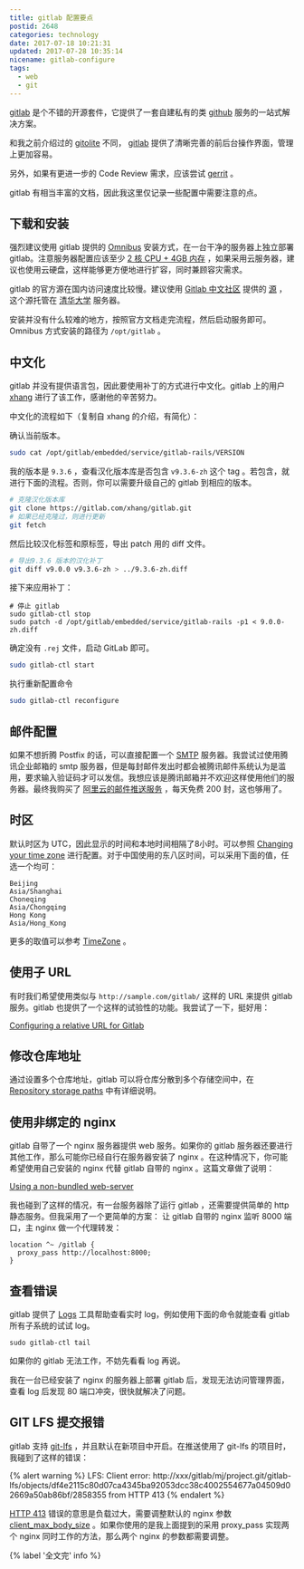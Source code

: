 ```yaml
---
title: gitlab 配置要点
postid: 2648
categories: technology
date: 2017-07-18 10:21:31
updated: 2017-07-28 10:35:14
nicename: gitlab-configure
tags:
  - web
  - git
---
```


[gitlab][gitlab] 是个不错的开源套件，它提供了一套自建私有的类 [github][github] 服务的一站式解决方案。

和我之前介绍过的 [gitolite][gitolite] 不同， [gitlab][gitlab] 提供了清晰完善的前后台操作界面，管理上更加容易。

另外，如果有更进一步的 Code Review 需求，应该尝试 [gerrit][gerrit] 。

<!--more-->

gitlab 有相当丰富的文档，因此我这里仅记录一些配置中需要注意的点。

## 下载和安装

强烈建议使用 gitlab 提供的 [Omnibus][ubuntuinstall] 安装方式，在一台干净的服务器上独立部署 gitlab。注意服务器配置应该至少 [2 核 CPU + 4GB 内存][requirement] ，如果采用云服务器，建议也使用云硬盘，这样能够更方便地进行扩容，同时兼顾容灾需求。

gitlab 的官方源在国内访问速度比较慢。建议使用 [Gitlab 中文社区][gitlabcn] 提供的 [源][ubuntuinstallcn] ，这个源托管在 [清华大学][mirror] 服务器。

安装并没有什么较难的地方，按照官方文档走完流程，然后启动服务即可。Omnibus 方式安装的路径为 `/opt/gitlab` 。

## 中文化

gitlab 并没有提供语言包，因此要使用补丁的方式进行中文化。gitlab 上的用户 [xhang][xhang] 进行了该工作，感谢他的辛苦努力。

中文化的流程如下（复制自 xhang 的介绍，有简化）：

确认当前版本。

```bash
sudo cat /opt/gitlab/embedded/service/gitlab-rails/VERSION
```

我的版本是 `9.3.6` ，查看汉化版本库是否包含 `v9.3.6-zh` 这个 tag 。若包含，就进行下面的流程。否则，你可以需要升级自己的 gitlab 到相应的版本。

```bash
# 克隆汉化版本库
git clone https://gitlab.com/xhang/gitlab.git
# 如果已经克隆过，则进行更新
git fetch
```

然后比较汉化标签和原标签，导出 patch 用的 diff 文件。

```bash
# 导出9.3.6 版本的汉化补丁
git diff v9.0.0 v9.3.6-zh > ../9.3.6-zh.diff
```

接下来应用补丁：

```
# 停止 gitlab
sudo gitlab-ctl stop
sudo patch -d /opt/gitlab/embedded/service/gitlab-rails -p1 < 9.0.0-zh.diff
```

确定没有 `.rej` 文件，启动 GitLab 即可。

```bash
sudo gitlab-ctl start
```

执行重新配置命令

```bash
sudo gitlab-ctl reconfigure
```

## 邮件配置

如果不想折腾 Postfix 的话，可以直接配置一个 [SMTP][smtp] 服务器。我尝试过使用腾讯企业邮箱的 smtp 服务器，但是每封邮件发出时都会被腾讯邮件系统认为是滥用，要求输入验证码才可以发信。我想应该是腾讯邮箱并不欢迎这样使用他们的服务器。最终我购买了 [阿里云的邮件推送服务][smtpaliyun] ，每天免费 200 封，这也够用了。

## 时区

默认时区为 UTC，因此显示的时间和本地时间相隔了8小时。可以参照 [Changing your time zone][timezone] 进行配置。对于中国使用的东八区时间，可以采用下面的值，任选一个均可：

```
Beijing
Asia/Shanghai
Choneqing
Asia/Chongqing
Hong Kong
Asia/Hong_Kong
```

更多的取值可以参考 [TimeZone][rubytz] 。

## 使用子 URL

有时我们希望使用类似与 `http://sample.com/gitlab/` 这样的 URL 来提供 gitlab 服务。gitlab 也提供了一个这样的试验性的功能。我尝试了一下，挺好用：

[Configuring a relative URL for Gitlab][relative]

## 修改仓库地址

通过设置多个仓库地址，gitlab 可以将仓库分散到多个存储空间中，在 [Repository storage paths][repostory] 中有详细说明。

## 使用非绑定的 nginx

gitlab 自带了一个 nginx 服务器提供 web 服务。如果你的 gitlab 服务器还要进行其他工作，那么可能你已经自行在服务器安装了 nginx 。在这种情况下，你可能希望使用自己安装的 nginx 代替 gitlab 自带的 nginx 。这篇文章做了说明：

[Using a non-bundled web-server][nginx]

我也碰到了这样的情况，有一台服务器除了运行 gitlab ，还需要提供简单的 http 静态服务。但我采用了一个更简单的方案： 让 gitlab 自带的 nginx 监听 8000 端口，主 nginx 做一个代理转发：

```
location ^~ /gitlab {
  proxy_pass http://localhost:8000;
}
```

## 查看错误

gitlab 提供了 [Logs][log] 工具帮助查看实时 log，例如使用下面的命令就能查看 gitlab 所有子系统的试试 log。

```
sudo gitlab-ctl tail
```

如果你的 gitlab 无法工作，不妨先看看 log 再说。

我在一台已经安装了 nginx 的服务器上部署 gitlab 后，发现无法访问管理界面，查看 log 后发现 80 端口冲突，很快就解决了问题。

## GIT LFS 提交报错

gitlab 支持 [git-lfs](gitlfs) ，并且默认在新项目中开启。在推送使用了 git-lfs 的项目时，我碰到了这样的错误：

{% alert warning %}
LFS: Client error: http://xxx/gitlab/mj/project.git/gitlab-lfs/objects/df4e2115c80d07ca4345ba92053dcc38c4002554677a04509d02669a50ab86bf/2858355 from HTTP 413
{% endalert %}

[HTTP 413][http413] 错误的意思是负载过大，需要调整默认的 nginx 参数 [client_max_body_size][clientmax] 。如果你使用的是我上面提到的采用 proxy_pass 实现两个 nginx 同时工作的方法，那么两个 nginx 的参数都需要调整。

{% label '全文完' info %}

[gitlab]: https://www.gitlab.com/
[gitlabcn]: https://www.gitlab.com.cn/
[github]: https://github.com/
[gitolite]: http://blog.zengrong.net/post/1720.html
[gerrit]: https://www.gerritcodereview.com/
[ubuntuinstall]: https://about.gitlab.com/installation/#ubuntu
[requirement]: https://docs.gitlab.com/ce/install/requirements.html#cpu
[ubuntuinstallcn]: https://www.gitlab.com.cn/installation/#ubuntu
[mirror]: https://mirrors.tuna.tsinghua.edu.cn/gitlab-ce/
[cn]: https://gitlab.com/xhang/gitlab
[xhang]: https://gitlab.com/xhang
[smtp]: https://docs.gitlab.com/omnibus/settings/smtp.html
[smtpaliyun]: https://docs.gitlab.com/omnibus/settings/smtp.html#aliyun-direct-mail
[timezone]: https://docs.gitlab.com/ce/workflow/timezone.html#changing-time-zone-in-omnibus-installations
[rubytz]: http://api.rubyonrails.org/classes/ActiveSupport/TimeZone.html
[relative]: https://docs.gitlab.com/omnibus/settings/configuration.html#configuring-a-relative-url-for-gitlab
[repostory]: https://docs.gitlab.com/ce/administration/repository_storage_paths.html
[nginx]: https://docs.gitlab.com/omnibus/settings/nginx.html#using-a-non-bundled-web-server
[log]: https://docs.gitlab.com/omnibus/settings/logs.html
[gitlfs]: https://git-lfs.github.com/
[http413]: https://httpstatuses.com/413
[clientmax]: http://nginx.org/en/docs/http/ngx_http_core_module.html#client_max_body_size
